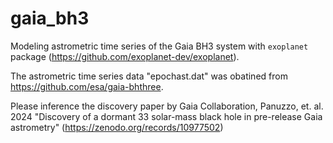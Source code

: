 # gaia_bh3
Modeling astrometric time series of the Gaia BH3 system with `exoplanet` package (https://github.com/exoplanet-dev/exoplanet).

The astrometric time series data "epochast.dat" was obatined from https://github.com/esa/gaia-bhthree.

Please inference the discovery paper by Gaia Collaboration, Panuzzo, et. al. 2024 "Discovery of a dormant 33 solar-mass black hole in pre-release Gaia astrometry" (https://zenodo.org/records/10977502)